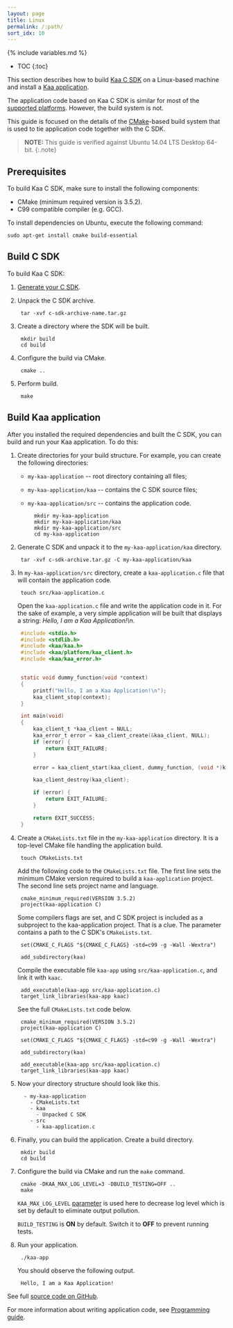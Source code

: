 ```yaml
---
layout: page
title: Linux
permalink: /:path/
sort_idx: 10
---
```


{% include variables.md %}

* TOC
{:toc}

This section describes how to build [Kaa C SDK]({{root_url}}Glossary/#kaa-sdk-type) on a Linux-based machine and install a [Kaa application]({{root_url}}Glossary/#kaa-application).

The application code based on Kaa C SDK is similar for most of the [supported platforms]({{root_url}}Programming-guide/Using-Kaa-endpoint-SDKs/).
However, the build system is not.

This guide is focused on the details of the [CMake](https://cmake.org/)-based build system that is used to tie application code together with the C SDK.

>**NOTE:** This guide is verified against Ubuntu 14.04 LTS Desktop 64-bit.
{:.note}

## Prerequisites

To build Kaa C SDK, make sure to install the following components:

 - CMake (minimum required version is 3.5.2).
 - C99 compatible compiler (e.g. GCC).

To install dependencies on Ubuntu, execute the following command:

```
sudo apt-get install cmake build-essential
```

## Build C SDK

To build Kaa C SDK:

1. [Generate your C SDK]({{root_url}}Programming-guide/Your-first-Kaa-application/#generate-sdk).

2. Unpack the C SDK archive.

		tar -xvf c-sdk-archive-name.tar.gz

3. Create a directory where the SDK will be built.

		mkdir build
		cd build

4. Configure the build via CMake.

		cmake ..

5. Perform build.

		make

## Build Kaa application

After you installed the required dependencies and built the C SDK, you can build and run your Kaa application.
To do this:

1. Create directories for your build structure.
For example, you can create the following directories:

    - `my-kaa-application` -- root directory containing all files;
    - `my-kaa-application/kaa` -- contains the C SDK source files;
    - `my-kaa-application/src` -- contains the application code.


            mkdir my-kaa-application
            mkdir my-kaa-application/kaa
            mkdir my-kaa-application/src
            cd my-kaa-application

2. Generate C SDK and unpack it to the `my-kaa-application/kaa` directory.

        tar -xvf c-sdk-archive.tar.gz -C my-kaa-application/kaa

3. In `my-kaa-application/src` directory, create a `kaa-application.c` file that will contain the application code.

        touch src/kaa-application.c

    Open the `kaa-application.c` file and write the application code in it.
    For the sake of example, a very simple application will be built that displays a string: *Hello, I am a Kaa Application!\n*.

   ```c
	#include <stdio.h>
	#include <stdlib.h>
	#include <kaa/kaa.h>
	#include <kaa/platform/kaa_client.h>
	#include <kaa/kaa_error.h>


	static void dummy_function(void *context)
	{
		printf("Hello, I am a Kaa Application!\n");
		kaa_client_stop(context);
	}

	int main(void)
	{
		kaa_client_t *kaa_client = NULL;
		kaa_error_t error = kaa_client_create(&kaa_client, NULL);
		if (error) {
			return EXIT_FAILURE;
		}

		error = kaa_client_start(kaa_client, dummy_function, (void *)kaa_client, 0);

		kaa_client_destroy(kaa_client);

		if (error) {
			return EXIT_FAILURE;
		}

		return EXIT_SUCCESS;
	}
   ```

4. Create a `CMakeLists.txt` file in the `my-kaa-application` directory.
It is a top-level CMake file handling the application build.

        touch CMakeLists.txt

    Add the following code to the `CMakeLists.txt` file.
    The first line sets the minimum CMake version required to build a `kaa-application` project.
    The second line sets project name and language.

        cmake_minimum_required(VERSION 3.5.2)
        project(kaa-application C)

    Some compilers flags are set, and C SDK project is included as a subproject to the kaa-application project.
    That is a clue.
    The parameter contains a path to the C SDK's `CMakeLists.txt`.

        set(CMAKE_C_FLAGS "${CMAKE_C_FLAGS} -std=c99 -g -Wall -Wextra")

        add_subdirectory(kaa)

    Compile the executable file `kaa-app` using `src/kaa-application.c`, and link it with `kaac`.

        add_executable(kaa-app src/kaa-application.c)
        target_link_libraries(kaa-app kaac)

    See the full `CMakeLists.txt` code below.

        cmake_minimum_required(VERSION 3.5.2)
        project(kaa-application C)

        set(CMAKE_C_FLAGS "${CMAKE_C_FLAGS} -std=c99 -g -Wall -Wextra")

        add_subdirectory(kaa)

        add_executable(kaa-app src/kaa-application.c)
        target_link_libraries(kaa-app kaac)

5. Now your directory structure should look like this.

         - my-kaa-application
           - CMakeLists.txt
           - kaa
             - Unpacked C SDK
           - src
             - kaa-application.c

6. Finally, you can build the application.
Create a build directory.

        mkdir build
        cd build

7. Configure the build via CMake and run the `make` command.

        cmake -DKAA_MAX_LOG_LEVEL=3 -DBUILD_TESTING=OFF ..
        make

    `KAA_MAX_LOG_LEVEL` [parameter]({{root_url}}Programming-guide/Using-Kaa-endpoint-SDKs/C) is used here to decrease log level which is set by default to eliminate output pollution.

    `BUILD_TESTING` is **ON** by default.
    Switch it to **OFF** to prevent running tests.

8. Run your application.

        ./kaa-app

    You should observe the following output.

        Hello, I am a Kaa Application!

See full [source code on GitHub]({{github_url}}client/client-multi/client-c/examples/my-kaa-application).

For more information about writing application code, see [Programming guide]({{root_url}}Programming-guide).